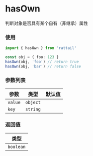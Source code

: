 # hasOwn

判断对象是否具有某个自有（非继承）属性

### 使用

```ts
import { hasOwn } from 'rattail'

const obj = { foo: 123 }
hasOwn(obj, 'foo') // return true
hasOwn(obj, 'bar') // return false
```

### 参数列表

| 参数    |   类型   | 默认值 |
| ------- | :------: | -----: |
| `value` | `object` |        |
| `key`   | `string` |        |

### 返回值

|   类型    |
| :-------: |
| `boolean` |
